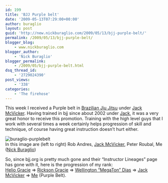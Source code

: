 ```yaml
---
id: 199
title: 'BJJ Purple belt'
date: '2009-05-13T07:29:00+00:00'
author: buraglio
layout: post
guid: 'http://new.nickburaglio.com/2009/05/13/bjj-purple-belt/'
permalink: /2009/05/13/bjj-purple-belt/
blogger_blog:
    - www.nickburaglio.com
blogger_author:
    - 'Nick Buraglio'
blogger_permalink:
    - /2009/05/bjj-purple-belt.html
dsq_thread_id:
    - '2729024390'
post_views:
    - '338'
categories:
    - 'The firehose'
---
```


This week I received a Purple belt in [Brazilian Jiu Jitsu](http://en.wikipedia.org/wiki/BJJ) under [Jack McVicker](http://www.jackmcvicker.com/). Having trained in bjj since about 2002 under [Jack](http://www.jackmcvicker.com/), it was a very great honor to receive this promotion. Training with the high level guys that I work with several times a week certainly helps progression of skill and technique, of course having great instruction doesn’t hurt either.

![buraglio-purplebelt](http://buraglio.com/nick/wp/wp-content/uploads/2009/05/buraglio-purplebelt.jpg "buraglio-purplebelt")  
In this image are (left to right) Rob Andres, [Jack McVicker](http://www.jackmcvicker.com/), Peter Roubal, Me ([Nick Buraglio](http://buraglio.com/nick/))

So, since bjj.org is pretty much gone and their “Instructor Lineages” page has gone with it, here is the progression of my rank:  
[Helio Gracie](http://en.wikipedia.org/wiki/Helio_gracie) =&gt; [Rickson Gracie](http://en.wikipedia.org/wiki/Rickson_Gracie) =&gt; [Wellington “MegaTon” Dias](http://www.teammegaton.net/) =&gt; [Jack McVicker](http://www.jackmcvicker.com/) =&gt; [Me](http://buraglio.com/nick/) (Purple Belt).